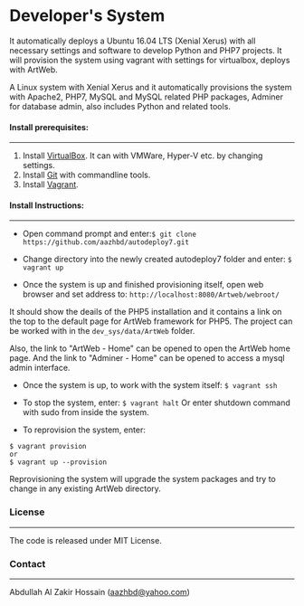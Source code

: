 # Developer's System

It automatically deploys a Ubuntu 16.04 LTS (Xenial Xerus) with all necessary settings and software to develop Python and PHP7 projects. It will provision the system using vagrant with settings for virtualbox, deploys with ArtWeb.
 
A Linux system with Xenial Xerus and it automatically provisions the system with Apache2, PHP7, MySQL and MySQL related PHP packages, Adminer for database admin, also includes Python and related tools.


#### Install prerequisites:
---------------------------

1. Install [VirtualBox](https://www.virtualbox.org/wiki/Downloads). It can with VMWare, Hyper-V etc. by changing settings.
2. Install [Git](https://git-scm.com/) with commandline tools.
3. Install [Vagrant](https://www.vagrantup.com/).

#### Install Instructions:
--------------------------

- Open command prompt and enter:``` $ git clone https://github.com/aazhbd/autodeploy7.git ```

- Change directory into the newly created autodeploy7 folder and enter: ``` $ vagrant up ```

- Once the system is up and finished provisioning itself, open web browser and set address to: ``` http://localhost:8080/Artweb/webroot/ ```

It should show the deails of the PHP5 installation and it contains a link on the top to the default page for ArtWeb framework for PHP5. The project can be worked with in the ```dev_sys/data/ArtWeb``` folder.

Also, the link to "ArtWeb - Home" can be opened to open the ArtWeb home page.
And the link to "Adminer - Home" can be opened to access a mysql admin interface.

- Once the system is up, to work with the system itself: ``` $ vagrant ssh ```

- To stop the system, enter: ``` $ vagrant halt ```
Or enter shutdown command with sudo from inside the system.

- To reprovision the system, enter:
```
$ vagrant provision
or
$ vagrant up --provision
```
Reprovisioning the system will upgrade the system packages and try to change in any existing ArtWeb directory.


### License
-----------

The code is released under MIT License.


### Contact
-----------

Abdullah Al Zakir Hossain (aazhbd@yahoo.com)
